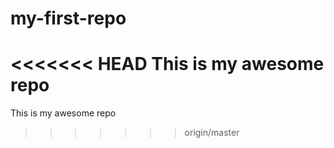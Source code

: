 # my-first-repo
<<<<<<< HEAD
This is my awesome repo
=======
This is my awesome repo
>>>>>>> origin/master
